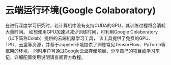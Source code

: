 # 云端运行环境(Google Colaboratory)


在进行深度学习研究时，若计算机中没有支持CUDA的GPU，其训练过程将会消耗大量时间。
如想使用GPU加速以减少训练时间，可利用Google Colaboratory（以下简称Colab）提供的云端机器学习工具，
该工具提供了免费的GPU、TPU、云盘等资源，并基于Jupyter环境提供了训练常见TensorFlow、PyTorch等框架的环境，
同时用户可通过Google云盘存储项目、分享自己的项目或学习笔记，详细配置使用说明请查阅官方教程。
